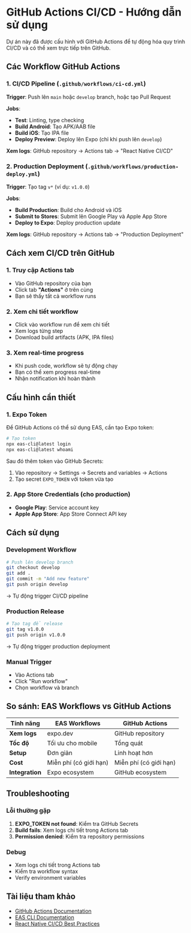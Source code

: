# GitHub Actions CI/CD - Hướng dẫn sử dụng

Dự án này đã được cấu hình với GitHub Actions để tự động hóa quy trình CI/CD và có thể xem trực tiếp trên GitHub.

## Các Workflow GitHub Actions

### 1. CI/CD Pipeline (`.github/workflows/ci-cd.yml`)
**Trigger**: Push lên `main` hoặc `develop` branch, hoặc tạo Pull Request

**Jobs**:
- **Test**: Linting, type checking
- **Build Android**: Tạo APK/AAB file
- **Build iOS**: Tạo IPA file  
- **Deploy Preview**: Deploy lên Expo (chỉ khi push lên `develop`)

**Xem logs**: GitHub repository → Actions tab → "React Native CI/CD"

### 2. Production Deployment (`.github/workflows/production-deploy.yml`)
**Trigger**: Tạo tag `v*` (ví dụ: `v1.0.0`)

**Jobs**:
- **Build Production**: Build cho Android và iOS
- **Submit to Stores**: Submit lên Google Play và Apple App Store
- **Deploy to Expo**: Deploy production update

**Xem logs**: GitHub repository → Actions tab → "Production Deployment"

## Cách xem CI/CD trên GitHub

### 1. Truy cập Actions tab
- Vào GitHub repository của bạn
- Click tab **"Actions"** ở trên cùng
- Bạn sẽ thấy tất cả workflow runs

### 2. Xem chi tiết workflow
- Click vào workflow run để xem chi tiết
- Xem logs từng step
- Download build artifacts (APK, IPA files)

### 3. Xem real-time progress
- Khi push code, workflow sẽ tự động chạy
- Bạn có thể xem progress real-time
- Nhận notification khi hoàn thành

## Cấu hình cần thiết

### 1. Expo Token
Để GitHub Actions có thể sử dụng EAS, cần tạo Expo token:

```bash
# Tạo token
npx eas-cli@latest login
npx eas-cli@latest whoami
```

Sau đó thêm token vào GitHub Secrets:
1. Vào repository → Settings → Secrets and variables → Actions
2. Tạo secret `EXPO_TOKEN` với token vừa tạo

### 2. App Store Credentials (cho production)
- **Google Play**: Service account key
- **Apple App Store**: App Store Connect API key

## Cách sử dụng

### Development Workflow
```bash
# Push lên develop branch
git checkout develop
git add .
git commit -m "Add new feature"
git push origin develop
```
→ Tự động trigger CI/CD pipeline

### Production Release
```bash
# Tạo tag để release
git tag v1.0.0
git push origin v1.0.0
```
→ Tự động trigger production deployment

### Manual Trigger
- Vào Actions tab
- Click "Run workflow"
- Chọn workflow và branch

## So sánh: EAS Workflows vs GitHub Actions

| Tính năng | EAS Workflows | GitHub Actions |
|-----------|---------------|----------------|
| **Xem logs** | expo.dev | GitHub repository |
| **Tốc độ** | Tối ưu cho mobile | Tổng quát |
| **Setup** | Đơn giản | Linh hoạt hơn |
| **Cost** | Miễn phí (có giới hạn) | Miễn phí (có giới hạn) |
| **Integration** | Expo ecosystem | GitHub ecosystem |

## Troubleshooting

### Lỗi thường gặp
1. **EXPO_TOKEN not found**: Kiểm tra GitHub Secrets
2. **Build fails**: Xem logs chi tiết trong Actions tab
3. **Permission denied**: Kiểm tra repository permissions

### Debug
- Xem logs chi tiết trong Actions tab
- Kiểm tra workflow syntax
- Verify environment variables

## Tài liệu tham khảo
- [GitHub Actions Documentation](https://docs.github.com/en/actions)
- [EAS CLI Documentation](https://docs.expo.dev/eas/)
- [React Native CI/CD Best Practices](https://reactnative.dev/docs/ci-cd)
